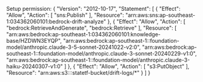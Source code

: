 Setup permission:
{
	"Version": "2012-10-17",
	"Statement": [
		{
			"Effect": "Allow",
			"Action": [
				"sns:Publish"
			],
			"Resource": "arn:aws:sns:ap-southeast-1:034362060101:bedrock-drift-analyze"
		},
		{
			"Effect": "Allow",
			"Action": [
				"bedrock:RetrieveAndGenerate",
				"bedrock:Retrieve"
			],
			"Resource": [
				"arn:aws:bedrock:ap-southeast-1:034362060101:knowledge-base/HZDWN3EYQP",
				"arn:aws:bedrock:ap-southeast-1::foundation-model/anthropic.claude-3-5-sonnet-20241022-v2:0",
				"arn:aws:bedrock:ap-southeast-1::foundation-model/anthropic.claude-3-sonnet-20240229-v1:0",
				"arn:aws:bedrock:ap-southeast-1::foundation-model/anthropic.claude-3-haiku-20240307-v1:0"
			]
		},
		{
			"Effect": "Allow",
			"Action": [
				"s3:PutObject"
			],
			"Resource": "arn:aws:s3:::statetf-bucket/drift-logs/*"
		}
	]
}